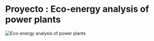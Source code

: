 # **Proyecto : Eco-energy analysis of power plants**

<img src="https://lh3.googleusercontent.com/pw/AP1GczMWciNA8OuBQJLwyUDJPme-QgFozGX99R6ZqE716hapSILA47Y0h_z42QIxC5rIk7CVH-LvXHBs4yC4DhIBReYGus5JH4V3ADWc8iVQhbgl7ca4NtjieGPnwpsOjlO0W_9YNGQyOJyCFmtWRd6672HP=w2555-h820-s-no-gm?authuser=0" alt="Eco-energy analysis of power plants">
